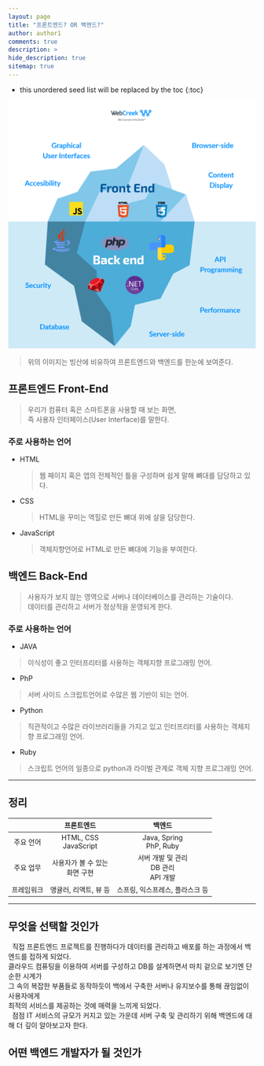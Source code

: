 ```yaml
---
layout: page
title: "프론트엔드? OR 백엔드?"
author: author1
comments: true
description: >
hide_description: true
sitemap: true
---
```


* this unordered seed list will be replaced by the toc
{:toc}

![image](/assets/study/front%26back_Image/front%26back.png)

> 위의 이미지는 빙산에 비유하여 프론트엔드와 백엔드를 한눈에 보여준다.

## 프론트엔드 Front-End

> 우리가 컴퓨터 혹은 스마트폰을 사용할 때 보는 화면,<br>즉 사용자 인터페이스(User Interface)를 말한다.   

### 주로 사용하는 언어
- HTML
    >웹 페이지 혹은 앱의 전체적인 틀을 구성하며 쉽게 말해 뼈대를 담당하고 있다.
- CSS
    >HTML을 꾸미는 역힐로 만든 뼈대 위에 살을 담당한다.
- JavaScript
    >객체지향언어로 HTML로 만든 뼈대에 기능을 부여한다.
    
## 백엔드 Back-End

> 사용자가 보지 않는 영역으로 서버나 데이터베이스를 관리하는 기술이다.<br>
데이터를 관리하고 서버가 정상적을 운영되게 한다.<br>

### 주로 사용하는 언어  
- JAVA
> 이식성이 좋고 인터프리터를 사용하는 객체지향 프로그래밍 언어.
- PhP
> 서버 사이드 스크립트언어로 수많은 웹 기반이 되는 언어.
- Python
> 직관적이고 수많은 라이브러리들을 가지고 있고 인터프리터를 사용하는 객체지향 프로그래밍 언어.
- Ruby
> 스크립트 언어의 일종으로 python과 라이벌 관계로 객체 지향 프로그래밍 언어.

<hr>

## 정리 

|      | 프론트엔드 | 백엔드 |
|:-----:|:-----:|:-----:|
| 주요 언어 |  HTML, CSS<br>JavaScript|Java, Spring<br>PhP, Ruby|
| 주요 업무 | 사용자가 볼 수 있는<br>화면 구현 | 서버 개발 및 관리<br>DB 관리<br>API 개발 |
| 프레임워크 |앵귤러, 리액트, 뷰 등|스프링, 익스프레스, 플라스크 등|

<hr>

## 무엇을 선택할 것인가
&nbsp;&nbsp;직접 프론트엔드 프로젝트를 진행하다가 데이터를 관리하고 배포를 하는 과정에서 백엔드를 접하게 되었다.<br>
클라우드 컴퓨팅을 이용하여 서버를 구성하고 DB를 설계하면서 마치 겉으로 보기엔 단순한 시계가<br>
그 속의 복잡한 부품들로 동작하듯이 백에서 구축한 서버나 유지보수를 통해 끊임없이 사용자에게 <br>
최적의 서비스를 제공하는 것에 매력을 느끼게 되었다.<br>
&nbsp;&nbsp;점점 IT 서비스의 규모가 커지고 있는 가운데 서버 구축 및 관리하기 위해 백엔드에 대해 더 깊이 알아보고자 한다.<br>

## 어떤 백엔드 개발자가 될 것인가
&nbsp;&nbsp;
